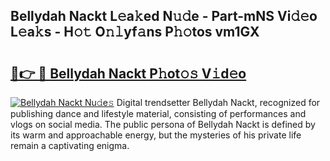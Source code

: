## Bellydah Nackt L𝚎a𝚔ed N𝚞𝚍e - Part-mNS Vi𝚍𝚎o L𝚎a𝚔s - H𝚘𝚝 O𝚗𝚕yf𝚊ns P𝚑𝚘tos vm1GX

# <h2><a href="http://kfazca.oniu.top/?m=Bellydah+Nackt">🔗👉 🔴 Bellydah Nackt P𝚑ot𝚘𝚜 V𝚒d𝚎o</a></h2>

[![Bellydah Nackt Nu𝚍e𝚜](https://i.imgur.com/0qMVB7G.gif)](http://kfazca.oniu.top/?m=Bellydah+Nackt)
Digital trendsetter Bellydah Nackt, recognized for publishing dance and lifestyle material, consisting of performances and vlogs on social media. The public persona of Bellydah Nackt is defined by its warm and approachable energy, but the mysteries of his private life remain a captivating enigma.  
